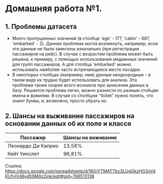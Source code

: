 # Домашняя работа №1.

## 1. Проблемы датасета
- Много пропущенных значений (в столбце 'age' - 177, 'cabin' - 687, 'embarked' - 2). Данная проблема могла возникнуть, например, если эти данные не были занесены изначально (при регистрации пассажиров на рейс). В случае с возрастом проблема может быть решена, к примеру, с помощью использования медианных значений для групп пассажиров. А для столбца 'embarked' можно испльзовать наиболее часто встречающееся место посадки.
- В некоторых столбцах (например, имя) данные неоднородные - в таком виде их трудно будет использовать для анализа. Эта проблема также скорее всего возникла при занесении данных в базу. Решается проблема легко, можно разнести по разным стобцам имена и фамилии. В случае со столбцом "ticket" нужно понять, что знают буквы, и, возможно, просто убрать их.



## 2. Шансы на выживание пассажиров на основании данных об их поле и классе

| Пассажир | Шансы на виживание|
|------|-----|
|Леонардо Ди Каприо|13,58%|
|Кейт Уинслет|96,81%|

Ссылка: https://docs.google.com/spreadsheets/d/16GjYTMATTbc3LUgGkzHG3nV4KUfvIV46yd59M0z2ink/edit#gid=786513138
